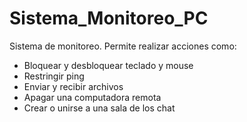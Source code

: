 # Sistema_Monitoreo_PC

Sistema de monitoreo. Permite realizar acciones como:
- Bloquear y desbloquear teclado y mouse
- Restringir ping
- Enviar y recibir archivos
- Apagar una computadora remota 
- Crear o unirse a una sala de los chat
